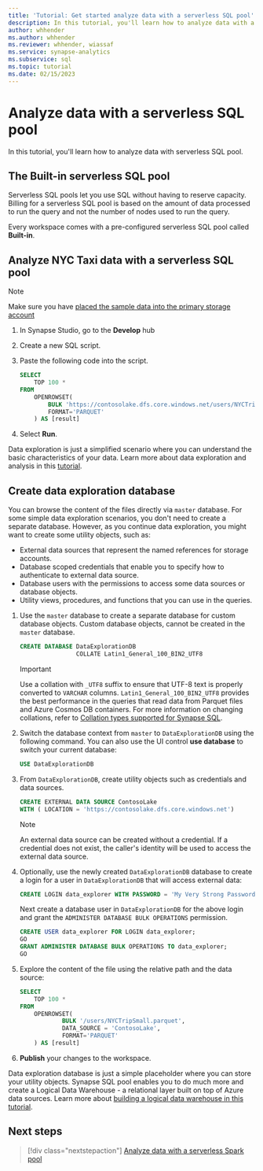 ```yaml
---
title: 'Tutorial: Get started analyze data with a serverless SQL pool' 
description: In this tutorial, you'll learn how to analyze data with a serverless SQL pool using data located in Spark databases.
author: whhender
ms.author: whhender
ms.reviewer: whhender, wiassaf
ms.service: synapse-analytics
ms.subservice: sql
ms.topic: tutorial
ms.date: 02/15/2023
---
```


# Analyze data with a serverless SQL pool

In this tutorial, you'll learn how to analyze data with serverless SQL pool. 

## The Built-in serverless SQL pool

Serverless SQL pools let you use SQL without having to reserve capacity. Billing for a serverless SQL pool is based on the amount of data processed to run the query and not the number of nodes used to run the query.

Every workspace comes with a pre-configured serverless SQL pool called **Built-in**. 

## Analyze NYC Taxi data with a serverless SQL pool
 
> [!NOTE]
> Make sure you have [placed the sample data into the primary storage account](get-started-create-workspace.md#place-sample-data-into-the-primary-storage-account)

1. In Synapse Studio, go to the **Develop** hub
1. Create a new SQL script.
1. Paste the following code into the script.

    ```sql
    SELECT
        TOP 100 *
    FROM
        OPENROWSET(
            BULK 'https://contosolake.dfs.core.windows.net/users/NYCTripSmall.parquet',
            FORMAT='PARQUET'
        ) AS [result]
    ```
1. Select **Run**. 

Data exploration is just a simplified scenario where you can understand the basic characteristics of your data. Learn more about data exploration and analysis in this [tutorial](sql/tutorial-data-analyst.md).

## Create data exploration database

You can browse the content of the files directly via `master` database. For some simple data exploration scenarios, you don't need to create a separate database.
However, as you continue data exploration, you might want to create some utility objects, such as:
- External data sources that represent the named references for storage accounts.
- Database scoped credentials that enable you to specify how to authenticate to external data source.
- Database users with the permissions to access some data sources or database objects.
- Utility views, procedures, and functions that you can use in the queries.

1. Use the `master` database to create a separate database for custom database objects. Custom database objects, cannot be created in the `master` database.

   ```sql
   CREATE DATABASE DataExplorationDB 
                   COLLATE Latin1_General_100_BIN2_UTF8
   ```

   > [!IMPORTANT]
   > Use a collation with `_UTF8` suffix to ensure that UTF-8 text is properly converted to `VARCHAR` columns. `Latin1_General_100_BIN2_UTF8` provides the best performance in the queries that read data from Parquet files and Azure Cosmos DB containers. For more information on changing collations, refer to [Collation types supported for Synapse SQL](sql/reference-collation-types.md).

1. Switch the database context from `master` to `DataExplorationDB` using the following command. You can also use the UI control **use database** to switch your current database:

   ```sql
   USE DataExplorationDB
   ```

1. From `DataExplorationDB`, create utility objects such as credentials and data sources.

   ```sql
   CREATE EXTERNAL DATA SOURCE ContosoLake
   WITH ( LOCATION = 'https://contosolake.dfs.core.windows.net')
   ```

   > [!NOTE]
   > An external data source can be created without a credential. If a credential does not exist, the caller's identity will be used to access the external data source.

1. Optionally, use the newly created `DataExplorationDB` database to create a login for a user in `DataExplorationDB` that will access external data:

   ```sql
   CREATE LOGIN data_explorer WITH PASSWORD = 'My Very Strong Password 1234!';
   ```

   Next create a database user in `DataExplorationDB` for the above login and grant the `ADMINISTER DATABASE BULK OPERATIONS` permission.

   ```sql
   CREATE USER data_explorer FOR LOGIN data_explorer;
   GO
   GRANT ADMINISTER DATABASE BULK OPERATIONS TO data_explorer;
   GO
   ```

1. Explore the content of the file using the relative path and the data source:

   ```sql
   SELECT
       TOP 100 *
   FROM
       OPENROWSET(
               BULK '/users/NYCTripSmall.parquet',
               DATA_SOURCE = 'ContosoLake',
               FORMAT='PARQUET'
       ) AS [result]
   ```

1. **Publish** your changes to the workspace.

Data exploration database is just a simple placeholder where you can store your utility objects. Synapse SQL pool enables you to do much more and create a Logical Data Warehouse - a relational layer built on top of Azure data sources. Learn more about [building a logical data warehouse in this tutorial](sql/tutorial-data-analyst.md).

## Next steps

> [!div class="nextstepaction"]
> [Analyze data with a serverless Spark pool](get-started-analyze-spark.md)

